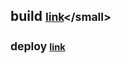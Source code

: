 ## build <small>[link](https://create-react-app.dev/docs/production-build/#!)</small>

## deploy <small>[link](https://create-react-app.dev/docs/deployment/)</small>

